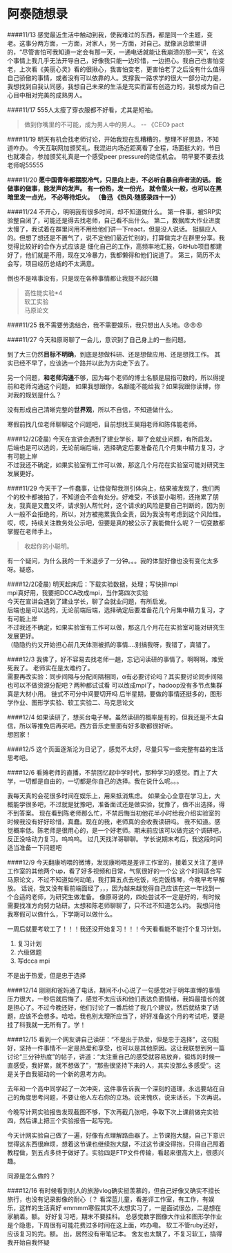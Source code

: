 <h1>阿泰随想录</h1>

####11/13
感觉最近生活中触动到我，使我难过的东西，都是同一个主题，变老。这事分两方面，一方面，对家人，另一方面，对自己。就像派总歌里讲的，“尽管害怕可我知道一定会有那一天，一通电话就能让我崩溃的那一天”，在这个事情上我几乎无法开导自己，好像我只能一边珍惜，一边担心。我自己也害怕变老，上次看《美丽心灵》看的很揪心，我害怕变老，更害怕老了之后没有什么值得自己骄傲的事情，或者没有可以依靠的人。支撑我一路求学的很大一部分动力是，我想找到自我认同感，我想自己未来的生活是充实而富有创造力的，我想成为自己心目中相对完美的成熟男人。

<p  style="display:none;">

####11/17
555人太瘦了穿衣服都不好看，尤其是短袖。
> 做到你嘴里的不可能，成为男人中的男人。 -- 《CEO》 pact

####11/19
明天有机会找老师讨论，开始我现在乱糟糟的，整理不好思路，不知道咋办。
今天互联网加颁奖礼，我混进内场近距离看了全程，场面挺大的，节目也就凑合，参加颁奖礼真是一个感受peer pressure的绝佳机会。
明早要不要去找老师呢55555
</p>

####11/20
**愿中国青年都摆脱冷气，只是向上走，不必听自暴自弃者流的话。
能做事的做事，能发声的发声。
有一份热，发一份光，
就令萤火一般，也可以在黑暗里发一点光，
不必等待炬火。
（鲁迅 《热风·随感录四十一》）**

<p  style="display:none;">
	
####11/24
不开心，明明我有很多时间，却不知道做什么。
第一件事，被SRP实验整自闭了，可能还是得去找老师，自己看不出什么。
第二，数据库大作业进度太慢了，我试着在群里问用不用给他们讲一下react，但是没人说话。
挺膈应人的。但想了想还是不置气了，说不定他们最近忙别的，打算做完才在群里分享。我觉得比较好的合作方式应该是
细化自己的工作，高频率地汇报，GitHub项目都建好了，他们就是不用，现在又冷暴力，我都懒得和他们说道了。
第三，简历不太会写，项目经历总结的不太满意。

倒也不是啥事没有，只是现在各种事情都让我提不起兴趣

> 高性能实验\*4  
> 软工实验  
> 马原论文

</p>

####11/25
我不需要劳逸结合，我不需要娱乐，我只想出人头地。😡😡😡

####11/27
今天和原哥聊了一会儿，意识到了自己身上的一些问题。  

到了大三仍然**目标不明确**，到底是想做科研、还是想做应用、还是想找工作。
其实已经不早了，应该选一个路并以此为方向走下去了。

另一个问题，**和老师沟通**不够，因为每个老师的博士名额是屈指可数的，所以得提前和老师沟通这个问题，
如果我想跟你，名额能不能给我？如果我跟你读博，你对我的规划是什么？

没有形成自己清晰完整的**世界观**，所以不自信，不知道做什么。

寒假前找几位老师聊聊这个问题吧，目前想找王昊翔老师和陈伟能老师。

####12/2(凌晨)
今天在宣讲会遇到了建业学长，聊了会就业问题，有所启发。  
后端也是可以选的，无论前端后端，选择确定后要准备花几个月集中精力复习，才有可能上岸  
不过我还不确定，如果实验室有工作可以做，那这几个月花在实验室可能对研究生发展更好。  

<p  style="display:none;">
	
####11/29
今天干了一件蠢事，让佳俊帮我测引体向上，结果被发现了，我们两个的校卡都被拍了，不知道会不会有处分。好难受，不该耍小聪明，还拖累了朋友，我真是又蠢又坏，请求别人帮忙时，这个请求的风险是要自己判断的，因为别人一般不会拒绝的，所以，对方被拖累我负全责，因为我没有考虑到这个风险性。哎，哎，持续关注教务处公示吧，但要是真的被公示了我能做什么呢？一切变数都掌握在老师手上。

> 收起你的小聪明。

有一个疑问，为什么我的一千米退步了一分钟。。。我的体型好像也没有变化太多呀。疑惑。

####12/2(凌晨)
明天起床后：下载实验数据，处理；写快排mpi  
mpi真好用，我要把DCCA改成mpi，当作第四次实验  
今天在宣讲会遇到了建业学长，聊了会就业问题，有所启发。  
后端也是可以选的，无论前端后端，选择确定后要准备花几个月集中精力复习，才有可能上岸  
不过我还不确定，如果实验室有工作可以做，那这几个月花在实验室可能对研究生发展更好。  
（隐隐约约又开始担心前几天体测被抓的事情....别搞我呀，我错了，真错了。

####12/3
我佛了，好不容易去找老师一趟，忘记问读研的事情了。啊啊啊。难受死我了。
老师实在是太难约了。  
需要再改实验：同步间隔与分配间隔相同，α有必要讨论吗？其实要讨论同步间隔也可以不做资源分配吧？两种都试试看
可以改成mpi了，hadoop没有多节点集群真是大材小用。  链式不可分中间要切开吗
后半星期，要做的事情还挺多的，图形学作业、图形学实验、软工实验二、马克思论文	

####12/4
如果读研了，想买台电子琴。虽然读研的概率是有的，但我还是不太自信，所以等推免后再买吧。西方音乐史里面有好多歌都很好听。  
想回家！  

####12/5
这个页面逐渐沦为日记了，感觉不太好，尽量只写一些完整有益的生活思考吧。

####12/6
看摊老师的直播，不禁回忆起中学时代，那种学习的感觉。而上了大学，一切都是自由的，一切都是你自己的选择。我在说什么呢。。。

我每天真的会花很多时间在娱乐上，用来抵消焦虑。
如果全心全意在学习上，大概能学很多吧，不过就是犹豫吧，准备面试还是做实验，犹豫了，做不出选择，得不到答案。
现在看到陈老师那么忙，不禁后悔当初他花半小时给我介绍实验室的时候我没有好好珍惜，真蠢。现在的我，老师真的会收我读研吗。
我不知道。感觉概率低。陈老师是很用心的，是一个好老师。期末前应该可以做完这个调研吧，反正没啥动力复习。呜呜呜。
过几天找洋哥聊聊。
学长说期末考后，我这段时间适当准备一下问题吧

####12/9
今天翻康哟喂的微博，发现康哟喂是差评工作室的，接着又关注了差评工作室的其他两个up，看了好多视频和日常，气氛很好的一个公
这个时间适合写马原论文，不过不知道如何动笔，我打算五点去吃饭，吃完饭练琴，今晚早考早解放。
话说，我又没有看前端面经了，，，因为越来越觉得自己应该在这一年找到一个合适的老师，为研究生做准备。
像原哥说的，四处尝试不一定是好的，有时候需要找准方向努力钻研。太想和陈老师聊聊了，只不过不知道怎么约。
我想问他我寒假可以做什么，下学期可以做什么。

一周后就要考软工了！！！我还没开始复习！！！今天看看能不能打个复习计划。

1. 复习计划
2. 六级做题
3. 写dcca mpi

不是出于热爱，但是忠于选择
</p>

####12/14
刚刚和爸妈通了电话，期间不小心说了一句感觉对于明年直博的事情压力很大，一秒后就后悔了，感觉不太应该和他们表达负面情绪，我妈最擅长的就是担心了。不过今晚还好，他们讨论了一番后给了我几个建议，然后就结束了话题，应该不会想多。哈哈。我也别太理所应当了，好好准备这个月的考试吧，要是挂了科我就一无所有了。学！

####12/15
看到一个网友讲自己读研：“不是出于热爱，但是忠于选择”，这句挺好，坚持一件事情不一定是热爱和享受，也可以是其他原因。这让我联想到另一篇讨论“三分钟热度”的帖子，讲道：“太注重自己的感受就容易放弃，锻炼的时候一直感受，我好累，就不想做了”，“那些很坚持下来的人，其实没那么多感受”。这是关于自我驱动的一个新的思考方向。

去年和一个高中同学起了一次冲突，这件事告诉我一个深刻的道理，永远要站在自己的角度思考问题，不要让他人左右你的立场。说来愧疚，说来话长，下次再说。

<p  style="display:none;">
今天计网实验自己做了一遍，好像有点理解路由器了。上节课抱大腿，自己下意识觉得这东西很麻烦，想着这节课也继续抱大腿，不过这节课没得抱，只得自己照着教程做，到五点多终于做好了。实验四是FTP文件传输，看起来很高大上，很感兴趣。

今晚写计网实验报告发现截图不够，下次再截几张吧，争取下次上课前做完实验四，然后课上把三个实验报告一起写完。

今天计网实验自己做了一遍，好像有点理解路由器了。上节课抱大腿，自己下意识觉得这东西很麻烦，想着这节课也继续抱大腿，不过这节课没得抱，只得自己照着教程做，到五点多终于做好了。实验四是FTP文件传输，看起来很高大上，很感兴趣。

同源是怎么做的？

####12/16
有时候看到别人的旅游vlog确实挺羡慕的，但自己好像又确实不擅长旅行，也没有记录影像的耐心（？
看深蓝儿童，看差评工作室，有工作，有娱乐，这样的生活真好
emmmm寒假其实不太想实习了，一是面试很怂，二是想在家躺着。额。
好好复习吧，期末不要挂科。
总感觉数字图像大作业和图形学作业是个隐患，下周很有可能花费过多时间在这上面，咋办嘞。
软工不管ruby还好，应该复习的完。额。
出，居然没有带笔记本。
舍友也太飘了，不复习软工，搞得我开始自我怀疑
</p>